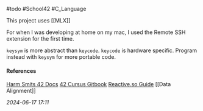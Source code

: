 #todo #School42 #C_Language 

This project uses [[MLX]]

For when I was developing at home on my mac, I used the Remote SSH extension for the first time.

`keysym` is more abstract than `keycode`.
`keycode` is hardware specific. Program instead with `keysym` for more portable code.

#### References
[Harm Smits 42 Docs](https://harm-smits.github.io/42docs/libs/minilibx/introduction.html)
[42 Cursus Gitbook](https://42-cursus.gitbook.io/guide/rank-02/so_long/understand-so_long)
[Reactive.so Guide](https://reactive.so/post/42-a-comprehensive-guide-to-so_long)
[[Data Alignment]]

_2024-06-17 17:11_